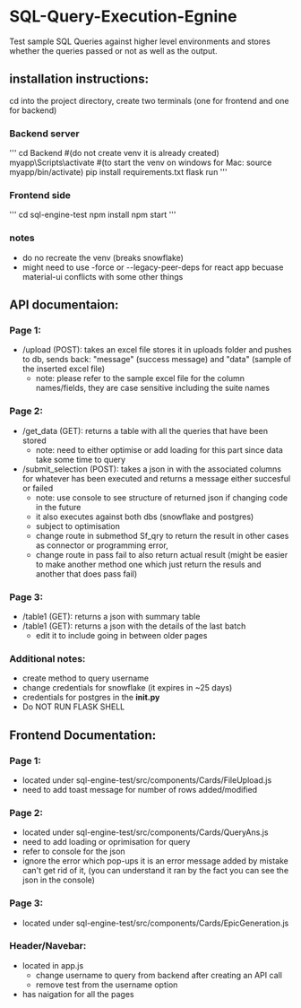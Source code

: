 # SQL-Query-Execution-Egnine
Test sample SQL Queries against higher level environments and stores whether the queries passed or not as well as the output. 

## installation instructions: 
cd into the project directory, 
create two terminals (one for frontend and one for backend) 

### Backend server

''' 
cd Backend 
#(do not create venv it is already created) 
myapp\Scripts\activate #(to start the venv on windows for Mac: source myapp/bin/activate) 
pip install requirements.txt
flask run
'''


### Frontend side 

''' cd sql-engine-test
npm install 
npm start
'''


### notes 

- do no recreate the venv (breaks snowflake) 
- might need to use -force or --legacy-peer-deps for react app becuase material-ui conflicts with some other things

## API documentaion: 

### Page 1: 
- /upload (POST): takes an excel file stores it in uploads folder and pushes to db, sends back: "message" (success message) and "data" (sample of the inserted excel file)
  - note: please refer to the sample excel file for the column names/fields, they are case sensitive including the suite names

### Page 2: 
- /get_data (GET): returns a table with all the queries that have been stored
  - note: need to either optimise or add loading for this part since data take some time to query
- /submit_selection (POST): takes a json in with the associated columns for whatever has been executed and returns a message either succesful or failed 
  - note: use console to see structure of returned json if changing code in the future
  - it also executes against both dbs (snowflake and postgres)
  - subject to optimisation
  - change route in submethod Sf_qry to return the result in other cases as connector or programming error,
  - change route in pass fail to also return actual result (might be easier to make another method one which just return the resuls and another that does pass fail) 

### Page 3: 
- /table1 (GET): returns a json with summary table
- /table1 (GET): returns a json with the details of the last batch
  - edit it to include going in between older pages

### Additional notes: 
- create method to query username
- change credentials for snowflake (it expires in ~25 days)
- credentials for postgres in the __init.py__
- Do NOT RUN FLASK SHELL


## Frontend Documentation: 

### Page 1: 
- located under sql-engine-test/src/components/Cards/FileUpload.js
- need to add toast message for number of rows added/modified

### Page 2: 
- located under sql-engine-test/src/components/Cards/QueryAns.js
- need to add loading or oprimisation for query
- refer to console for the json
- ignore the error which pop-ups it is an error message added by mistake can't get rid of it, (you can understand it ran by the fact you can see the json in the console)

### Page 3: 
- located under sql-engine-test/src/components/Cards/EpicGeneration.js

### Header/Navebar: 
- located in app.js
  - change username to query from backend after creating an API call
  - remove test from the username option
- has naigation for all the pages





